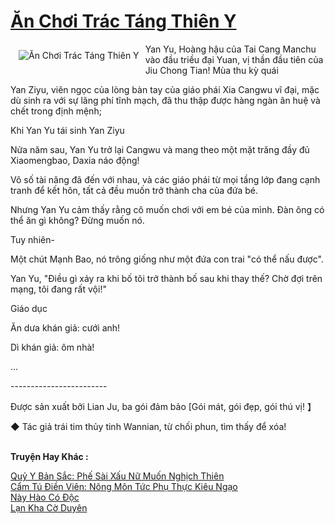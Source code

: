 <a href="https://truyentiki.com/an-choi-trac-tang-thien-y.33653/" title="Ăn Chơi Trác Táng Thiên Y"><h1>Ăn Chơi Trác Táng Thiên Y</h1></a><div style="display:table"><img align="right" style="float: left; padding: 10px;" src="https://truyentiki.com/a/img/str/src/33653.jpg" alt="Ăn Chơi Trác Táng Thiên Y">Yan Yu, Hoàng hậu của Tai Cang Manchu vào đầu triều đại Yuan, vị thần đầu tiên của Jiu Chong Tian! Mùa thu kỳ quái <p></p> Yan Ziyu, viên ngọc của lòng bàn tay của giáo phái Xia Cangwu vĩ đại, mặc dù sinh ra với sự lãng phí tĩnh mạch, đã thu thập được hàng ngàn ân huệ và chết trong định mệnh; <p></p> Khi Yan Yu tái sinh Yan Ziyu <p></p> Nửa năm sau, Yan Yu trở lại Cangwu và mang theo một mặt trăng đầy đủ Xiaomengbao, Daxia náo động! <p></p> Vô số tài năng đã đến với nhau, và các giáo phái từ mọi tầng lớp đang cạnh tranh để kết hôn, tất cả đều muốn trở thành cha của đứa bé. <p></p> Nhưng Yan Yu cảm thấy rằng cô muốn chơi với em bé của mình. Đàn ông có thể ăn gì không? Đừng muốn nó. <p></p> Tuy nhiên- <p></p> Một chút Mạnh Bao, nó trông giống như một đứa con trai "có thể nấu được". <p></p> Yan Yu, "Điều gì xảy ra khi bố tôi trở thành bố sau khi thay thế? Chờ đợi trên mạng, tôi đang rất vội!" <p></p> Giáo dục <p></p> Ăn dưa khán giả: cưới anh! <p></p> Dì khán giả: ôm nhà! <p></p> ... <p></p> ------------------------ <p></p> Được sản xuất bởi Lian Ju, ba gói đảm bảo [Gói mát, gói đẹp, gói thú vị! 】 <p></p> ◆ Tác giả trái tim thủy tinh Wannian, từ chối phun, tìm thấy để xóa!</div><p><br><b>Truyện Hay Khác :</b></p><a href="https://truyentiki.com/quy-y-ban-sac-phe-sai-xau-nu-muon-nghich-thien.33652/" alt="Quỷ Y Bản Sắc: Phế Sài Xấu Nữ Muốn Nghịch Thiên">Quỷ Y Bản Sắc: Phế Sài Xấu Nữ Muốn Nghịch Thiên</a><br/><a href="https://github.com/nownovels/top500/tree/master/truyenhay/33496/" alt="Cẩm Tú Điền Viên: Nông Môn Tức Phụ Thực Kiêu Ngạo">Cẩm Tú Điền Viên: Nông Môn Tức Phụ Thực Kiêu Ngạo</a><br/><a href="https://github.com/nownovels/top500/tree/master/truyenhay/33710/" alt="Này Hào Có Độc">Này Hào Có Độc</a><br/><a href="https://truyentiki.wordpress.com/2020/06/08/lan-kha-co-duyen/" alt="Lạn Kha Cờ Duyên">Lạn Kha Cờ Duyên</a><br/>